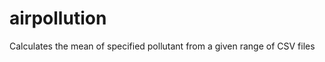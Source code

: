 airpollution
============

Calculates the mean of specified pollutant from a given range of CSV files
